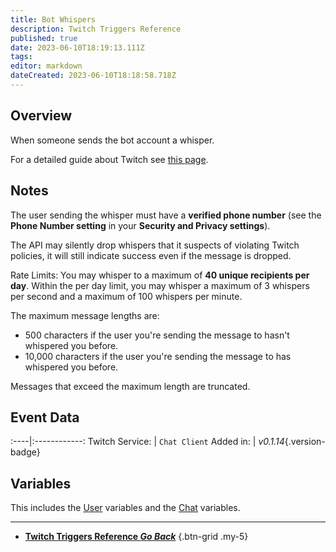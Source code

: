```yaml
---
title: Bot Whispers
description: Twitch Triggers Reference
published: true
date: 2023-06-10T18:19:13.111Z
tags: 
editor: markdown
dateCreated: 2023-06-10T18:18:58.718Z
---
```


## Overview
When someone sends the bot account a whisper.

For a detailed guide about Twitch see [this page](/Platforms/Twitch).

## Notes
The user sending the whisper must have a **verified phone number** (see the **Phone Number setting** in your **Security and Privacy settings**).

The API may silently drop whispers that it suspects of violating Twitch policies, it will still indicate success even if the message is dropped.

Rate Limits: You may whisper to a maximum of **40 unique recipients per day**. Within the per day limit, you may whisper a maximum of 3 whispers per second and a maximum of 100 whispers per minute.

The maximum message lengths are:
* 500 characters if the user you're sending the message to hasn't whispered you before.
* 10,000 characters if the user you're sending the message to has whispered you before.

Messages that exceed the maximum length are truncated.

## Event Data
:----|:------------:
Twitch Service: | `Chat Client`
Added in: | *v0.1.14*{.version-badge}

## Variables
This includes the [User](/Variables/User-Variables) variables and the [Chat](/Variables/Chat-Variables) variables.

---

- [<i class="mdi mdi-chevron-left"></i>**Twitch Triggers Reference *Go Back***](/Triggers/Twitch)
{.btn-grid .my-5}
